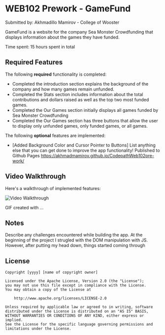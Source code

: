 # WEB102 Prework - GameFund

Submitted by: Akhmadillo Mamirov - College of Wooster

GameFund is a website for the company Sea Monster Crowdfunding that displays information about the games they have funded.

Time spent: 15 hours spent in total

## Required Features

The following **required** functionality is completed:

* Completed the introduction section explains the background of the company and how many games remain unfunded.
* Completed the Stats section includes information about the total contributions and dollars raised as well as the top two most funded games.
* Completed the Our Games section initially displays all games funded by Sea Monster Crowdfunding
* Completed the Our Games section has three buttons that allow the user to display only unfunded games, only funded games, or all games.

The following **optional** features are implemented:

* [Added Background Color and Cursor Pointer to Buttons] List anything else that you can get done to improve the app functionality!
Published to Github Pages https://akhmadmamirov.github.io/CodepathWeb102pre-work/

## Video Walkthrough

Here's a walkthrough of implemented features:

<img src='http://i.imgur.com/link/to/your/gif/file.gif' title='Video Walkthrough' width='' alt='Video Walkthrough' />

<!-- Replace this with whatever GIF tool you used! -->
GIF created with ...  
<!-- Recommended tools:
[Kap](https://getkap.co/) for macOS
[ScreenToGif](https://www.screentogif.com/) for Windows
[peek](https://github.com/phw/peek) for Linux. -->

## Notes

Describe any challenges encountered while building the app.
At the beginning of the project I strugled with the DOM manipulation with JS. However, after putting my head down, things started coming through
## License

    Copyright [yyyy] [name of copyright owner]

    Licensed under the Apache License, Version 2.0 (the "License");
    you may not use this file except in compliance with the License.
    You may obtain a copy of the License at

        http://www.apache.org/licenses/LICENSE-2.0

    Unless required by applicable law or agreed to in writing, software
    distributed under the License is distributed on an "AS IS" BASIS,
    WITHOUT WARRANTIES OR CONDITIONS OF ANY KIND, either express or implied.
    See the License for the specific language governing permissions and
    limitations under the License.
